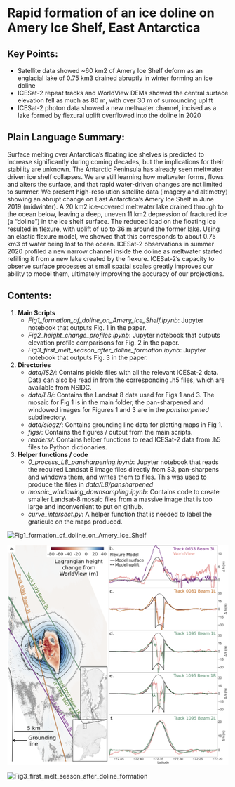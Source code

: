 # Rapid formation of an ice doline on Amery Ice Shelf, East Antarctica

## Key Points:
- Satellite data showed ~60 km2 of Amery Ice Shelf deform as an englacial lake of 0.75 km3 drained abruptly in winter forming an ice doline
- ICESat-2 repeat tracks and WorldView DEMs showed the central surface elevation fell as much as 80 m, with over 30 m of surrounding uplift
- ICESat-2 photon data showed a new meltwater channel, incised as a lake formed by flexural uplift overflowed into the doline in 2020

## Plain Language Summary:

Surface melting over Antarctica’s floating ice shelves is predicted to increase significantly during coming decades, but the implications for their stability are unknown. The Antarctic Peninsula has already seen meltwater driven ice shelf collapses. We are still learning how meltwater forms, flows and alters the surface, and that rapid water-driven changes are not limited to summer. We present high-resolution satellite data (imagery and altimetry) showing an abrupt change on East Antarctica’s Amery Ice Shelf in June 2019 (midwinter). A 20 km2 ice-covered meltwater lake drained through to the ocean below, leaving a deep, uneven 11 km2 depression of fractured ice (a “doline”) in the ice shelf surface. The reduced load on the floating ice resulted in flexure, with uplift of up to 36 m around the former lake. Using an elastic flexure model, we showed that this corresponds to about 0.75 km3 of water being lost to the ocean. ICESat-2 observations in summer 2020 profiled a new narrow channel inside the doline as meltwater started refilling it from a new lake created by the flexure. ICESat-2’s capacity to observe surface processes at small spatial scales greatly improves our ability to model them, ultimately improving the accuracy of our projections.

## Contents:
1. **Main Scripts**
    - *Fig1_formation_of_doline_on_Amery_Ice_Shelf.ipynb*: Jupyter notebook that outputs Fig. 1 in the paper. 
    - *Fig2_height_change_profiles.ipynb*: Jupyter notebook that outputs elevation profile comparisons for Fig. 2 in the paper.
    - *Fig3_first_melt_season_after_doline_formation.ipynb*: Jupyter notebook that outputs Fig. 3 in the paper. 
2. **Directories**
    - *data/IS2/*: Contains pickle files with all the relevant ICESat-2 data. Data can also be read in from the corresponding .h5 files, which are available from NSIDC.
    - *data/L8/*: Contains the Landsat 8 data used for Figs 1 and 3. The mosaic for Fig 1 is in the main folder, the pan-sharpened and windowed images for Figures 1 and 3 are in the *pansharpened* subdirectory.
    - *data/siogz/*: Contains grounding line data for plotting maps in Fig 1.
    - *figs/*: Contains the figures / output from the main scripts.
    - *readers/*: Contains helper functions to read ICESat-2 data from .h5 files to Python dictionaries. 
3. **Helper functions / code**
    - *0_process_L8_pansharpening.ipynb*: Jupyter notebook that reads the required Landsat 8 image files directly from S3, pan-sharpens and windows them, and writes them to files. This was used to produce the files in *data/L8/pansharpened*
    - *mosaic_windowing_downsampling.ipynb*: Contains code to create smaller Landsat-8 mosaic files from a massive image that is too large and inconvenient to put on github.
    - *curve_intersect.py*: A helper function that is needed to label the graticule on the maps produced.

![Fig1_formation_of_doline_on_Amery_Ice_Shelf](figs/Fig1_formation_of_doline_on_Amery_Ice_Shelf_revised.jpg)

![Fig2_DEM differencing and elevation profile comparison](figs/figure_2.png)

![Fig3_first_melt_season_after_doline_formation](figs/Fig3_first_melt_season_after_doline_formation_revised.jpg) 
